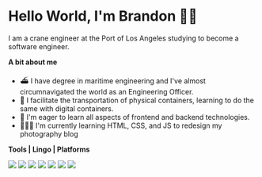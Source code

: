 # Hello World, I'm Brandon 👋🏿

I am a crane engineer at the Port of Los Angeles studying to become a software engineer. 

**A bit about me** 
- ⛴ I have degree in maritime engineering and I've almost circumnavigated the world as an Engineering Officer.
- 🐋 I facilitate the transportation of physical containers, learning to do the same with digital containers.
- 🌱 I'm eager to learn all aspects of frontend and backend technologies. 
- 👨🏿‍💻 I'm currently learning HTML, CSS, and JS to redesign my photography blog 

**Tools | Lingo | Platforms**

<img src="https://img.icons8.com/color/48/000000/python--v1.png"/> <img src="https://img.icons8.com/color/48/000000/html-5--v1.png"/>
<img src="https://img.icons8.com/color/48/000000/css3.png"/> <img src="https://img.icons8.com/color/48/000000/javascript--v1.png"/>
<img src="https://img.icons8.com/color/48/000000/linux--v1.png"/> <img src="https://img.icons8.com/color/48/000000/docker.png"/> <img src="https://img.icons8.com/color/48/000000/amazon-web-services.png"/>

<!--- 
BBtxt/BBtxt is a ✨ special ✨ repository because its `README.md` (this file) appears on your GitHub profile.
You can click the Preview link to take a look at your changes.
--->
